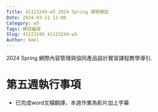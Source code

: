 ```yaml
---
Title: 41123249-w5 2024 Spring 課程網誌
Date: 2024-03-21 11:00
Category: w5
Tags: 網誌編寫
Slug: 41123249_41123249-w5
Author: kmol
---
```


2024 Spring 網際內容管理與協同產品設計實習課程教學導引.

<!-- PELICAN_END_SUMMARY -->

# 第五週執行事項
- 已完成word文檔翻譯，本週作業為影片加上字幕
